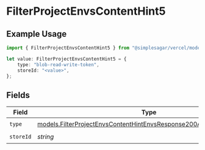 # FilterProjectEnvsContentHint5

## Example Usage

```typescript
import { FilterProjectEnvsContentHint5 } from "@simplesagar/vercel/models/filterprojectenvsop.js";

let value: FilterProjectEnvsContentHint5 = {
    type: "blob-read-write-token",
    storeId: "<value>",
};
```

## Fields

| Field                                                                                                                                                | Type                                                                                                                                                 | Required                                                                                                                                             | Description                                                                                                                                          |
| ---------------------------------------------------------------------------------------------------------------------------------------------------- | ---------------------------------------------------------------------------------------------------------------------------------------------------- | ---------------------------------------------------------------------------------------------------------------------------------------------------- | ---------------------------------------------------------------------------------------------------------------------------------------------------- |
| `type`                                                                                                                                               | [models.FilterProjectEnvsContentHintEnvsResponse200ApplicationJSONType](../models/filterprojectenvscontenthintenvsresponse200applicationjsontype.md) | :heavy_check_mark:                                                                                                                                   | N/A                                                                                                                                                  |
| `storeId`                                                                                                                                            | *string*                                                                                                                                             | :heavy_check_mark:                                                                                                                                   | N/A                                                                                                                                                  |